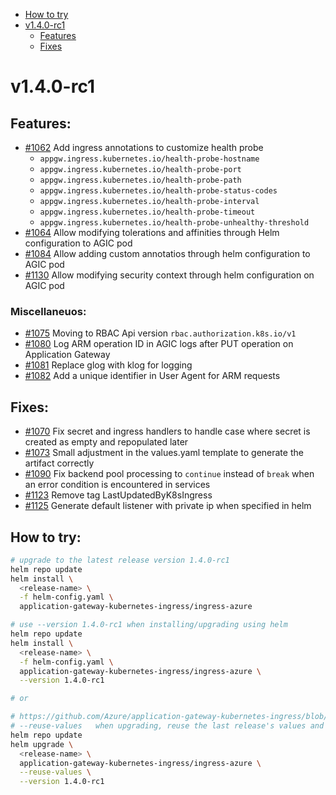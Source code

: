 - [How to try](#how-to-try)
- [v1.4.0-rc1](#v140-rc1)
  - [Features](#features)
  - [Fixes](#fixes)

# v1.4.0-rc1

## Features:
* [#1062](https://github.com/Azure/application-gateway-kubernetes-ingress/pull/1062) Add ingress annotations to customize health probe
    * `appgw.ingress.kubernetes.io/health-probe-hostname`
    * `appgw.ingress.kubernetes.io/health-probe-port`
    * `appgw.ingress.kubernetes.io/health-probe-path`
    * `appgw.ingress.kubernetes.io/health-probe-status-codes`
    * `appgw.ingress.kubernetes.io/health-probe-interval`
    * `appgw.ingress.kubernetes.io/health-probe-timeout`
    * `appgw.ingress.kubernetes.io/health-probe-unhealthy-threshold`
* [#1064](https://github.com/Azure/application-gateway-kubernetes-ingress/pull/1064) Allow modifying tolerations and affinities through Helm configuration to AGIC pod
* [#1084](https://github.com/Azure/application-gateway-kubernetes-ingress/pull/1084) Allow adding custom annotatios through helm configuration to AGIC pod
* [#1130](https://github.com/Azure/application-gateway-kubernetes-ingress/pull/1130) Allow modifying security context through helm configuration on AGIC pod

### Miscellaneuos:
* [#1075](https://github.com/Azure/application-gateway-kubernetes-ingress/pull/1075) Moving to RBAC Api version `rbac.authorization.k8s.io/v1`
* [#1080](https://github.com/Azure/application-gateway-kubernetes-ingress/pull/1080) Log ARM operation ID in AGIC logs after PUT operation on Application Gateway
* [#1081](https://github.com/Azure/application-gateway-kubernetes-ingress/pull/1081) Replace glog with klog for logging
* [#1082](https://github.com/Azure/application-gateway-kubernetes-ingress/pull/1082) Add a unique identifier in User Agent for ARM requests

## Fixes:
* [#1070](https://github.com/Azure/application-gateway-kubernetes-ingress/pull/1070) Fix secret and ingress handlers to handle case where secret is created as empty and repopulated later
* [#1073](https://github.com/Azure/application-gateway-kubernetes-ingress/pull/1073) Small adjustment in the values.yaml template to generate the artifact correctly
* [#1090](https://github.com/Azure/application-gateway-kubernetes-ingress/pull/1090) Fix backend pool processing to `continue` instead of `break` when an error condition is encountered in services
* [#1123](https://github.com/Azure/application-gateway-kubernetes-ingress/pull/1123) Remove tag LastUpdatedByK8sIngress
* [#1125](https://github.com/Azure/application-gateway-kubernetes-ingress/pull/1125) Generate default listener with private ip when specified in helm


## How to try:
```bash
# upgrade to the latest release version 1.4.0-rc1
helm repo update
helm install \
  <release-name> \
  -f helm-config.yaml \
  application-gateway-kubernetes-ingress/ingress-azure

# use --version 1.4.0-rc1 when installing/upgrading using helm
helm repo update
helm install \
  <release-name> \
  -f helm-config.yaml \
  application-gateway-kubernetes-ingress/ingress-azure \
  --version 1.4.0-rc1

# or 

# https://github.com/Azure/application-gateway-kubernetes-ingress/blob/master/docs/how-tos/helm-upgrade.md
# --reuse-values   when upgrading, reuse the last release's values and merge in any overrides from the command line via --set and -f. If '--reset-values' is specified, this is ignored
helm repo update
helm upgrade \
  <release-name> \
  application-gateway-kubernetes-ingress/ingress-azure \
  --reuse-values \
  --version 1.4.0-rc1
```
